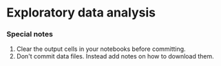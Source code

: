 # Exploratory data analysis

### Special notes

1. Clear the output cells in your notebooks before committing.
1. Don't commit data files. Instead add notes on how to download them.
